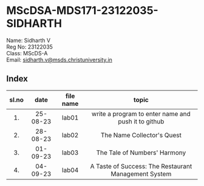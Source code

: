 # MScDSA-MDS171-23122035-SIDHARTH

Name: Sidharth V  
Reg No: 23122035   
Class: MScDS-A  
Email: sidharth.v@msds.christuniversity.in

## Index
|sl.no|date|file name|topic|
|:----:|:----:|:---:|:----:|
|1.|25-08-23|lab01|write a program to enter name and push it to github||https://github.com/sidhuh0000/MScDSA-MDS171-23122035-SIDHARTH.git|
|2.|28-08-23|lab02|The Name Collector's Quest||https://github.com/sidhuh0000/MScDSA-MDS171-23122035-SIDHARTH.git|
|3.|01-09-23|lab03|The Tale of Numbers' Harmony||https://github.com/sidhuh0000/MScDSA-MDS171-23122035-SIDHARTH.git|
|4.|04-09-23|lab04|A Taste of Success: The Restaurant Management System|||

